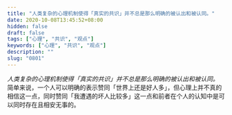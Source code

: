 ```yaml
---
title: "人类复杂的心理机制使得「真实的共识」并不总是那么明确的被认出和被认同。"
date: 2020-10-08T13:45:52+08:00
hidden: false
draft: false
tags: ["心理", "共识", "观点"]
keywords: ["心理", "共识", "观点"]
description: ""
slug: "0801"
---
```


*人类复杂的心理机制使得「真实的共识」并不总是那么明确的被认出和被认同。* 简单来说，一个人可以明确的表示赞同「世界上还是好人多」，但心理上并不真的相信这一点，同时赞同「我遭遇的坏人比较多」这一点和前者在个人的认知中是可以同时存在且相安无事的。
